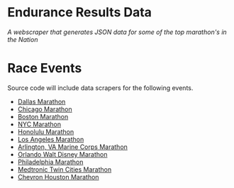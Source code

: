 Endurance Results Data
===

_A webscraper that generates JSON data for some of the top marathon's in the Nation_




# Race Events
Source code will include data scrapers for the following events.
- [Dallas Marathon](http://dallas.mychiptime.com/searchevent.php?id=11971)
- [Chicago Marathon](https://chicago-history.r.mikatiming.com/2018/)
- [Boston Marathon](https://www.baa.org/races/boston-marathon/results/search-results)
- [NYC Marathon](https://results.nyrr.org/event/M2017/finishers)
- [Honolulu Marathon](https://www.honolulumarathon.org/2018-results)
- [Los Angeles Marathon](https://www.trackshackresults.com/lamarathon/results/2018/mar_results.php?Link=14&Type=2&Div=D&Ind=0)
- [Arlington, VA Marine Corps Marathon](https://events.hakuapp.com/events/1405901239e66d083c42/live_tracking#results)
- [Orlando Walt Disney Marathon](https://www.trackshackresults.com/disneysports/results/wdw/wdw18/mar_results.php)
- [Philadelphia Marathon](http://live.xacte.com/templates/philadelphiamarathon.com/for-runners/)
- [Medtronic Twin Cities Marathon](https://www.mtecresults.com/race/show/8111/2019_Medtronic_Twin_Cities_Marathon-Marathon)
- [Chevron Houston Marathon](https://www.chevronhoustonmarathon.com/participants/results/)
